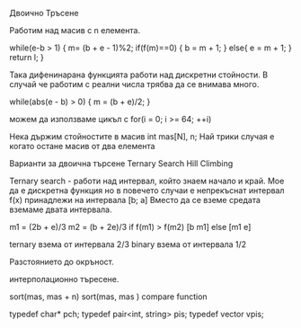 Двоично Тръсене

Работим над масив с n елемента.


while(e-b > 1)
{
  m= (b + e - 1)%2;
  if(f(m)==0)
  {
    b = m + 1;
  } else{
    e = m + 1;
  }
  return l;
}

Така дифенинарана функцията работи над дискретни стойности. В случай че работим с реални числа
трябва да се внимава много.

while(abs(е - b) > 0)
{
  m = (b + e)/2;
}

можем да използваме цикъл с for(i = 0; i >= 64; ++i)

Нека държим стойностите в масив int mas[N], n;
Най трики случая е когато остане масив от два елемента

Варианти за двоична търсене
Ternary Search
Hill Climbing

Ternary search - работи над интервал, който знаем начало и край. Мое да е дискретна функция
но в повечето случаи е непрекъснат интервал f(x)  принадлежи на интервала [b; a]
Вместо да се вземе средата вземаме двата интервала.


m1  = (2b + e)/3
m2  = (b + 2e)/3
if f(m1) > f(m2)
  [b m1]
else
  [m1 e]

ternary  взема от интервала 2/3
binary взема от интервала 1/2

Разстоянието до окръност.

интерполационно търесене.

sort(mas, mas + n)
sort(mas, mas )
compare function

typedef char* pch;
typedef pair<int, string> pis;
typedef vector <pis> vpis;
